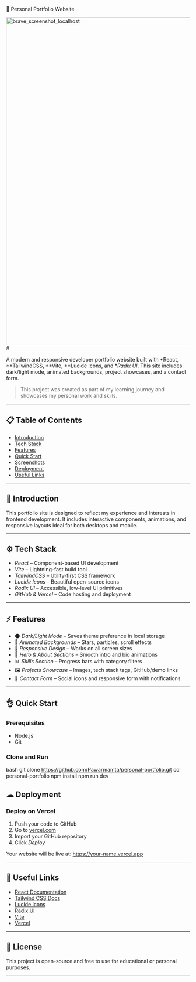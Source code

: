 🚀 Personal Portfolio Website

<img width="1889" height="895" alt="brave_screenshot_localhost" src="https://github.com/user-attachments/assets/d10aafc6-ceca-447e-aeaa-74c2c514f9d5" /># 

A modern and responsive developer portfolio website built with *React, **TailwindCSS, **Vite, **Lucide Icons, and **Radix UI*. This site includes dark/light mode, animated backgrounds, project showcases, and a contact form.

> This project was created as part of my learning journey and showcases my personal work and skills.

---

## 📋 Table of Contents

* [Introduction](#-introduction)
* [Tech Stack](#-tech-stack)
* [Features](#-features)
* [Quick Start](#-quick-start)
* [Screenshots](#-screenshots)
* [Deployment](#-deployment)
* [Useful Links](#-useful-links)

---

## 🚀 Introduction

This portfolio site is designed to reflect my experience and interests in frontend development. It includes interactive components, animations, and responsive layouts ideal for both desktops and mobile.

---

## ⚙ Tech Stack

* *React* – Component-based UI development
* *Vite* – Lightning-fast build tool
* *TailwindCSS* – Utility-first CSS framework
* *Lucide Icons* – Beautiful open-source icons
* *Radix UI* – Accessible, low-level UI primitives
* *GitHub & Vercel* – Code hosting and deployment

---

## ⚡ Features

* 🌑 *Dark/Light Mode* – Saves theme preference in local storage
* 💫 *Animated Backgrounds* – Stars, particles, scroll effects
* 📱 *Responsive Design* – Works on all screen sizes
* 👤 *Hero & About Sections* – Smooth intro and bio animations
* 📊 *Skills Section* – Progress bars with category filters
* 🖼 *Projects Showcase* – Images, tech stack tags, GitHub/demo links
* 📩 *Contact Form* – Social icons and responsive form with notifications

---

## 👌 Quick Start

### Prerequisites

* Node.js
* Git

### Clone and Run

bash
git clone https://github.com/Pawarmamta/personal-portfolio.git
cd personal-portfolio
npm install
npm run dev


## ☁ Deployment

### Deploy on Vercel

1. Push your code to GitHub
2. Go to [vercel.com](https://vercel.com)
3. Import your GitHub repository
4. Click *Deploy*

Your website will be live at: https://your-name.vercel.app

---

## 🔗 Useful Links

* [React Documentation](https://reactjs.org)
* [Tailwind CSS Docs](https://tailwindcss.com)
* [Lucide Icons](https://lucide.dev)
* [Radix UI](https://www.radix-ui.com)
* [Vite](https://vitejs.dev)
* [Vercel](https://vercel.com)

---

## 📝 License

This project is open-source and free to use for educational or personal purposes.

---
